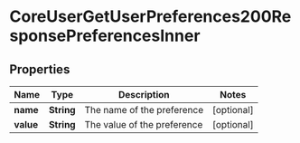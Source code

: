 

# CoreUserGetUserPreferences200ResponsePreferencesInner


## Properties

| Name | Type | Description | Notes |
|------------ | ------------- | ------------- | -------------|
|**name** | **String** | The name of the preference |  [optional] |
|**value** | **String** | The value of the preference |  [optional] |




